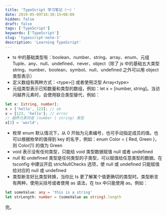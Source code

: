 ```yaml
---
title: 'TypeScript 学习笔记（一）'
date: 2019-05-09T16:38:15+08:00
hidden: false
draft: false
tags: ['TypeScript']
keywords: ['TypeScript']
slug: 'typescript-note-1'
description: 'Learning TypeScript'
---
```


- ts 中的基础类型有：boolean、number、string、array、enum、元组 Tuple、any、null、undefined、never、object（除了 js 中的基础五大类型 string、number、boolean、symbol、null、undefined 之外可以用 object 类型表示）
- 定义数组有两种方式：\<type>[] 或者使用泛型 Array\<type>
- 元组类型表示已知数量和类型的数组，例如：let x = [number, string]。当访问越界元素时，会使用联合类型替代，例如：

```typescript
let x: [string, number];
x = ['hello', 123]; // ok
x = [123, 'hello']; // error
// 越界元素将是 (number | string) 类型
x[3] = 'world';
```

- 枚举 enum 默认情况下，从 0 开始为元素编号，也可手动指定成员的值。也可以根据枚举的值得到 key 的名字，例如：enum Color = { Red, Green }，则 Color[1] 的值为 Green
- void 表示没有任何类型，只能给 void 类型数据赋值 null 或者 undefined
- null 和 undefined 类型是任何类型的子类型，可以赋值给任意类型的数据。在 tsconfig 中建议开启 stricNullChecks 选项，使 null 或 undefined 只能赋值给对应的 null 或 undefined
- 类型断言好比类型转换，当你比 ts 更了解某个值更确切的类型时。类型断言有两种，使用尖括号或者使用 as 语法，在 tsx 中只能使用 as。例如：

```typescript
let someValue: any = 'this is a string'
let strLength: number = (someValue as string).length
```

完。
